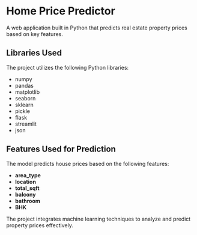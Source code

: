 # Home Price Predictor  

A web application built in Python that predicts real estate property prices based on key features.  

## Libraries Used  
The project utilizes the following Python libraries:  

- numpy  
- pandas  
- matplotlib  
- seaborn  
- sklearn  
- pickle  
- flask  
- streamlit  
- json  

## Features Used for Prediction  
The model predicts house prices based on the following features:  

- **area_type**  
- **location**  
- **total_sqft**  
- **balcony**  
- **bathroom**  
- **BHK**  

The project integrates machine learning techniques to analyze and predict property prices effectively.  
